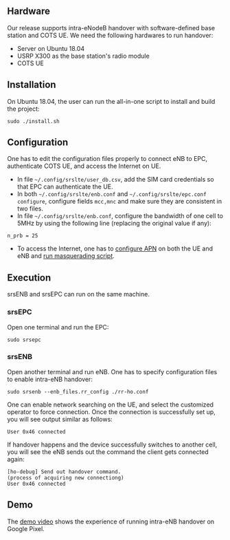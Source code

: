 Hardware
--------
Our release supports intra-eNodeB handover with software-defined base station and COTS UE. We need the following hardwares to run handover:
* Server on Ubuntu 18.04
* USRP X300 as the base station's radio module
* COTS UE

[comment]: <> (Intra-eNB handover has been tested successfully on USRP X300 which has two daughter boards to support two cells within one base station.)

Installation
------------

On Ubuntu 18.04, the user can run the all-in-one script to install and build the project:
```
sudo ./install.sh
```

Configuration
-------------
One has to edit the configuration files properly to connect eNB to EPC, authenticate COTS UE, and access the Internet on UE.
* In file ``~/.config/srslte/user_db.csv``, add the SIM card credentials so that EPC can authenticate the UE.
* In both ``~/.config/srslte/enb.conf`` and ``~/.config/srslte/epc.conf configure``, configure fields ``mcc,mnc`` and make sure they are consistent in two files.
* In file ``~/.config/srslte/enb.conf``, configure the bandwidth of one cell to 5MHz by using the following line (replacing the original value if any):
```
n_prb = 25
```
* To access the Internet, one has to [configure APN](https://docs.srsran.com/en/latest/app_notes/source/cots_ue/source/index.html#adding-an-apn) on both the UE and eNB and [run masquerading script](https://docs.srsran.com/en/latest/app_notes/source/cots_ue/source/index.html#run-masquerading-script).


Execution
---------
srsENB and srsEPC can run on the same machine.

### srsEPC

Open one terminal and run the EPC:
```
sudo srsepc
```

### srsENB

Open another terminal and run eNB. One has to specify configuration files to enable intra-eNB handover:
```
sudo srsenb --enb_files.rr_config ./rr-ho.conf
```

One can enable network searching on the UE, and select the customized operator to force connection.
Once the connection is successfully set up, you will see output similar as follows: 
```
User 0x46 connected
```

If handover happens and the device successfully switches to another cell, you will see the eNB sends out the command the client gets connected again:
```
[ho-debug] Send out handover command.
(process of acquiring new connectiong)
User 0x46 connected
```

Demo
----
The [demo video](https://youtu.be/-R5dfjVLfeQ) shows the experience of running intra-eNB handover on Google Pixel.
